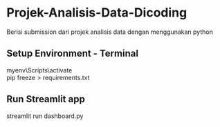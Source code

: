 # Projek-Analisis-Data-Dicoding
Berisi submission dari projek analisis data dengan menggunakan python

## Setup Environment - Terminal
myenv\Scripts\activate<br>
pip freeze > requirements.txt

## Run Streamlit app
streamlit run dashboard.py
